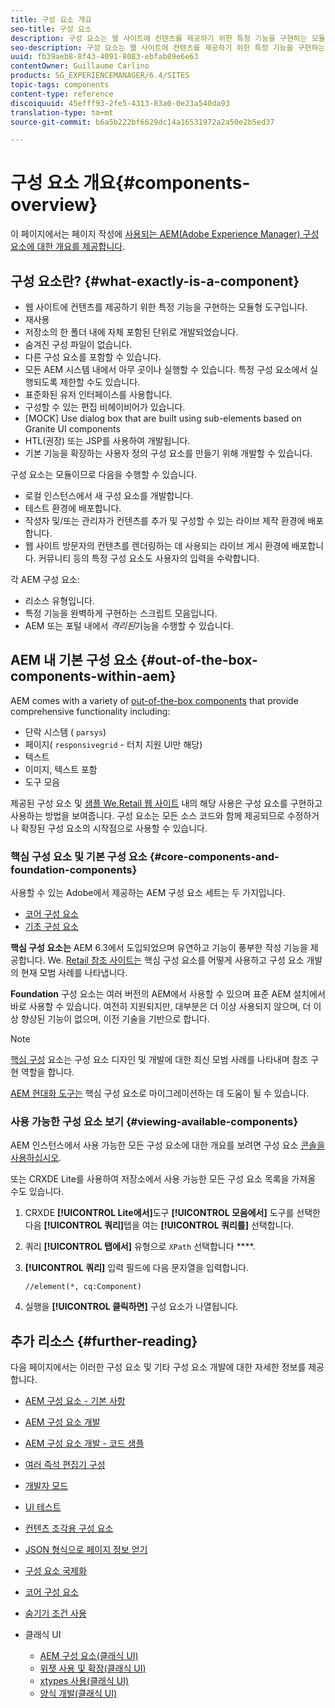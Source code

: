 ```yaml
---
title: 구성 요소 개요
seo-title: 구성 요소
description: 구성 요소는 웹 사이트에 컨텐츠를 제공하기 위한 특정 기능을 구현하는 모듈형 도구입니다
seo-description: 구성 요소는 웹 사이트에 컨텐츠를 제공하기 위한 특정 기능을 구현하는 모듈형 도구입니다
uuid: fb39aeb8-8f43-4091-8083-ebfab89e6e63
contentOwner: Guillaume Carlino
products: SG_EXPERIENCEMANAGER/6.4/SITES
topic-tags: components
content-type: reference
discoiquuid: 45efff93-2fe5-4313-83a0-0e23a540da93
translation-type: tm+mt
source-git-commit: b6a5b222bf6629dc14a16531972a2a50e2b5ed37

---
```



# 구성 요소 개요{#components-overview}

이 페이지에서는 페이지 작성에 [사용되는 AEM(Adobe Experience Manager) 구성 요소에 대한 개요를 제공합니다](/help/sites-authoring/default-components-foundation.md).

## 구성 요소란? {#what-exactly-is-a-component}

* 웹 사이트에 컨텐츠를 제공하기 위한 특정 기능을 구현하는 모듈형 도구입니다.
* 재사용
* 저장소의 한 폴더 내에 자체 포함된 단위로 개발되었습니다.
* 숨겨진 구성 파일이 없습니다.
* 다른 구성 요소를 포함할 수 있습니다.
* 모든 AEM 시스템 내에서 아무 곳이나 실행할 수 있습니다. 특정 구성 요소에서 실행되도록 제한할 수도 있습니다.
* 표준화된 유저 인터페이스를 사용합니다.
* 구성할 수 있는 편집 비헤이비어가 있습니다.
* [MOCK] Use dialog box that are built using sub-elements based on Granite UI components
* HTL(권장) [](https://helpx.adobe.com/experience-manager/htl/user-guide.html) 또는 JSP를 사용하여 개발됩니다.
* 기본 기능을 확장하는 사용자 정의 구성 요소를 만들기 위해 개발할 수 있습니다.

구성 요소는 모듈이므로 다음을 수행할 수 있습니다.

* 로컬 인스턴스에서 새 구성 요소를 개발합니다.
* 테스트 환경에 배포합니다.
* 작성자 및/또는 관리자가 컨텐츠를 추가 및 구성할 수 있는 라이브 제작 환경에 배포합니다.
* 웹 사이트 방문자의 컨텐츠를 렌더링하는 데 사용되는 라이브 게시 환경에 배포합니다. 커뮤니티 등의 특정 구성 요소도 사용자의 입력을 수락합니다.

각 AEM 구성 요소:

* 리소스 유형입니다.
* 특정 기능을 완벽하게 구현하는 스크립트 모음입니다.
* AEM 또는 포털 내에서 *격리된*&#x200B;기능을 수행할 수 있습니다.

## AEM 내 기본 구성 요소 {#out-of-the-box-components-within-aem}

AEM comes with a variety of [out-of-the-box components](/help/sites-authoring/default-components.md) that provide comprehensive functionality including:

* 단락 시스템 ( `parsys`)
* 페이지( `responsivegrid` - 터치 지원 UI만 해당)
* 텍스트
* 이미지, 텍스트 포함
* 도구 모음

제공된 구성 요소 및 [샘플 We.Retail 웹 사이트](/help/sites-developing/we-retail.md) 내의 해당 사용은 구성 요소를 구현하고 사용하는 방법을 보여줍니다. 구성 요소는 모든 소스 코드와 함께 제공되므로 수정하거나 확장된 구성 요소의 시작점으로 사용할 수 있습니다.

### 핵심 구성 요소 및 기본 구성 요소 {#core-components-and-foundation-components}

사용할 수 있는 Adobe에서 제공하는 AEM 구성 요소 세트는 두 가지입니다.

* [코어 구성 요소](https://docs.adobe.com/content/help/en/experience-manager-core-components/using/introduction.html)
* [기초 구성 요소](/help/sites-authoring/default-components-foundation.md)

**핵심 구성 요소는** AEM 6.3에서 도입되었으며 유연하고 기능이 풍부한 작성 기능을 제공합니다. We. [Retail 참조 사이트는](/help/sites-developing/we-retail.md) 핵심 구성 요소를 어떻게 사용하고 구성 요소 개발의 현재 모범 사례를 나타냅니다.

**Foundation** 구성 요소는 여러 버전의 AEM에서 사용할 수 있으며 표준 AEM 설치에서 바로 사용할 수 있습니다. 여전히 지원되지만, 대부분은 더 이상 사용되지 않으며, 더 이상 향상된 기능이 없으며, 이전 기술을 기반으로 합니다.

>[!NOTE]
>
>[핵심 구성](https://docs.adobe.com/content/help/en/experience-manager-core-components/using/introduction.html) 요소는 구성 요소 디자인 및 개발에 대한 최신 모범 사례를 나타내며 참조 구현 역할을 합니다.
>
>[AEM 현대화 도구는](modernization-tools.md) 핵심 구성 요소로 마이그레이션하는 데 도움이 될 수 있습니다.

### 사용 가능한 구성 요소 보기 {#viewing-available-components}

AEM 인스턴스에서 사용 가능한 모든 구성 요소에 대한 개요를 보려면 구성 요소 [콘솔을 사용하십시오](/help/sites-authoring/default-components-console.md).

또는 CRXDE Lite를 사용하여 저장소에서 사용 가능한 모든 구성 요소 목록을 가져올 수도 있습니다.

1. CRXDE **[!UICONTROL Lite에서]**&#x200B;도구 **[!UICONTROL 모음에서]** 도구를 선택한 다음 **[!UICONTROL 쿼리]**&#x200B;탭을 여는 **[!UICONTROL 쿼리를]** 선택합니다.

1. 쿼리 **[!UICONTROL 탭에서]** 유형으로 `XPath` 선택합니다 ****.

1. **[!UICONTROL 쿼리]** 입력 필드에 다음 문자열을 입력합니다.

   `//element(*, cq:Component)`

1. 실행을 **[!UICONTROL 클릭하면]** 구성 요소가 나열됩니다.

## 추가 리소스 {#further-reading}

다음 페이지에서는 이러한 구성 요소 및 기타 구성 요소 개발에 대한 자세한 정보를 제공합니다.

* [AEM 구성 요소 - 기본 사항](/help/sites-developing/components-basics.md)
* [AEM 구성 요소 개발](/help/sites-developing/developing-components.md)
* [AEM 구성 요소 개발 - 코드 샘플](/help/sites-developing/developing-components-samples.md)
* [여러 즉석 편집기 구성](/help/sites-developing/multiple-inplace-editors.md)
* [개발자 모드](/help/sites-developing/developer-mode.md)
* [UI 테스트](/help/sites-developing/hobbes.md)
* [컨텐츠 조각용 구성 요소](/help/sites-developing/components-content-fragments.md)
* [JSON 형식으로 페이지 정보 얻기](/help/sites-developing/pageinfo.md)
* [구성 요소 국제화](/help/sites-developing/i18n.md)
* [코어 구성 요소](https://docs.adobe.com/content/help/en/experience-manager-core-components/using/introduction.html)
* [숨기기 조건 사용](/help/sites-developing/hide-conditions.md)
* 클래식 UI

   * [AEM 구성 요소(클래식 UI)](/help/sites-developing/developing-components-classic.md)
   * [위젯 사용 및 확장(클래식 UI)](/help/sites-developing/widgets.md)
   * [xtypes 사용(클래식 UI)](/help/sites-developing/xtypes.md)
   * [양식 개발(클래식 UI)](/help/sites-developing/developing-forms.md)

